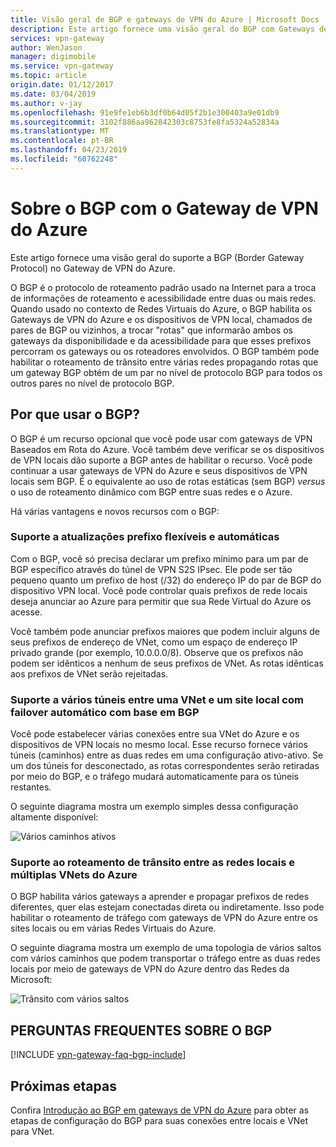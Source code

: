 ```yaml
---
title: Visão geral de BGP e gateways de VPN do Azure | Microsoft Docs
description: Este artigo fornece uma visão geral do BGP com Gateways de VPN do Azure.
services: vpn-gateway
author: WenJason
manager: digimobile
ms.service: vpn-gateway
ms.topic: article
origin.date: 01/12/2017
ms.date: 03/04/2019
ms.author: v-jay
ms.openlocfilehash: 91e9fe1eb6b3df0b64d05f2b1e300403a9e01db9
ms.sourcegitcommit: 3102f886aa962842303c8753fe8fa5324a52834a
ms.translationtype: MT
ms.contentlocale: pt-BR
ms.lasthandoff: 04/23/2019
ms.locfileid: "60762248"
---
```

# <a name="about-bgp-with-azure-vpn-gateway"></a>Sobre o BGP com o Gateway de VPN do Azure
Este artigo fornece uma visão geral do suporte a BGP (Border Gateway Protocol) no Gateway de VPN do Azure.

O BGP é o protocolo de roteamento padrão usado na Internet para a troca de informações de roteamento e acessibilidade entre duas ou mais redes. Quando usado no contexto de Redes Virtuais do Azure, o BGP habilita os Gateways de VPN do Azure e os dispositivos de VPN local, chamados de pares de BGP ou vizinhos, a trocar "rotas" que informarão ambos os gateways da disponibilidade e da acessibilidade para que esses prefixos percorram os gateways ou os roteadores envolvidos. O BGP também pode habilitar o roteamento de trânsito entre várias redes propagando rotas que um gateway BGP obtém de um par no nível de protocolo BGP para todos os outros pares no nível de protocolo BGP. 

## <a name="why"></a>Por que usar o BGP?
O BGP é um recurso opcional que você pode usar com gateways de VPN Baseados em Rota do Azure. Você também deve verificar se os dispositivos de VPN locais dão suporte a BGP antes de habilitar o recurso. Você pode continuar a usar gateways de VPN do Azure e seus dispositivos de VPN locais sem BGP. É o equivalente ao uso de rotas estáticas (sem BGP) *versus* o uso de roteamento dinâmico com BGP entre suas redes e o Azure.

Há várias vantagens e novos recursos com o BGP:

### <a name="prefix"></a>Suporte a atualizações prefixo flexíveis e automáticas
Com o BGP, você só precisa declarar um prefixo mínimo para um par de BGP específico através do túnel de VPN S2S IPsec. Ele pode ser tão pequeno quanto um prefixo de host (/32) do endereço IP do par de BGP do dispositivo VPN local. Você pode controlar quais prefixos de rede locais deseja anunciar ao Azure para permitir que sua Rede Virtual do Azure os acesse.

Você também pode anunciar prefixos maiores que podem incluir alguns de seus prefixos de endereço de VNet, como um espaço de endereço IP privado grande (por exemplo, 10.0.0.0/8). Observe que os prefixos não podem ser idênticos a nenhum de seus prefixos de VNet. As rotas idênticas aos prefixos de VNet serão rejeitadas.

### <a name="multitunnel"></a>Suporte a vários túneis entre uma VNet e um site local com failover automático com base em BGP
Você pode estabelecer várias conexões entre sua VNet do Azure e os dispositivos de VPN locais no mesmo local. Esse recurso fornece vários túneis (caminhos) entre as duas redes em uma configuração ativo-ativo. Se um dos túneis for desconectado, as rotas correspondentes serão retiradas por meio do BGP, e o tráfego mudará automaticamente para os túneis restantes.

O seguinte diagrama mostra um exemplo simples dessa configuração altamente disponível:

![Vários caminhos ativos](./media/vpn-gateway-bgp-overview/multiple-active-tunnels.png)

### <a name="transitrouting"></a>Suporte ao roteamento de trânsito entre as redes locais e múltiplas VNets do Azure
O BGP habilita vários gateways a aprender e propagar prefixos de redes diferentes, quer elas estejam conectadas direta ou indiretamente. Isso pode habilitar o roteamento de tráfego com gateways de VPN do Azure entre os sites locais ou em várias Redes Virtuais do Azure.

O seguinte diagrama mostra um exemplo de uma topologia de vários saltos com vários caminhos que podem transportar o tráfego entre as duas redes locais por meio de gateways de VPN do Azure dentro das Redes da Microsoft:

![Trânsito com vários saltos](./media/vpn-gateway-bgp-overview/full-mesh-transit.png)

## <a name="faq"></a>PERGUNTAS FREQUENTES SOBRE O BGP
[!INCLUDE [vpn-gateway-faq-bgp-include](../../includes/vpn-gateway-faq-bgp-include.md)]

## <a name="next-steps"></a>Próximas etapas
Confira [Introdução ao BGP em gateways de VPN do Azure](vpn-gateway-bgp-resource-manager-ps.md) para obter as etapas de configuração do BGP para suas conexões entre locais e VNet para VNet.


